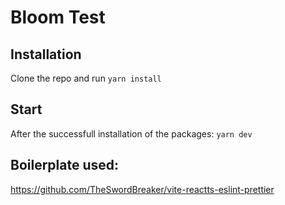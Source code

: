 # Bloom Test

## Installation

Clone the repo and run `yarn install`

## Start

After the successfull installation of the packages: `yarn dev`

## Boilerplate used:

https://github.com/TheSwordBreaker/vite-reactts-eslint-prettier
